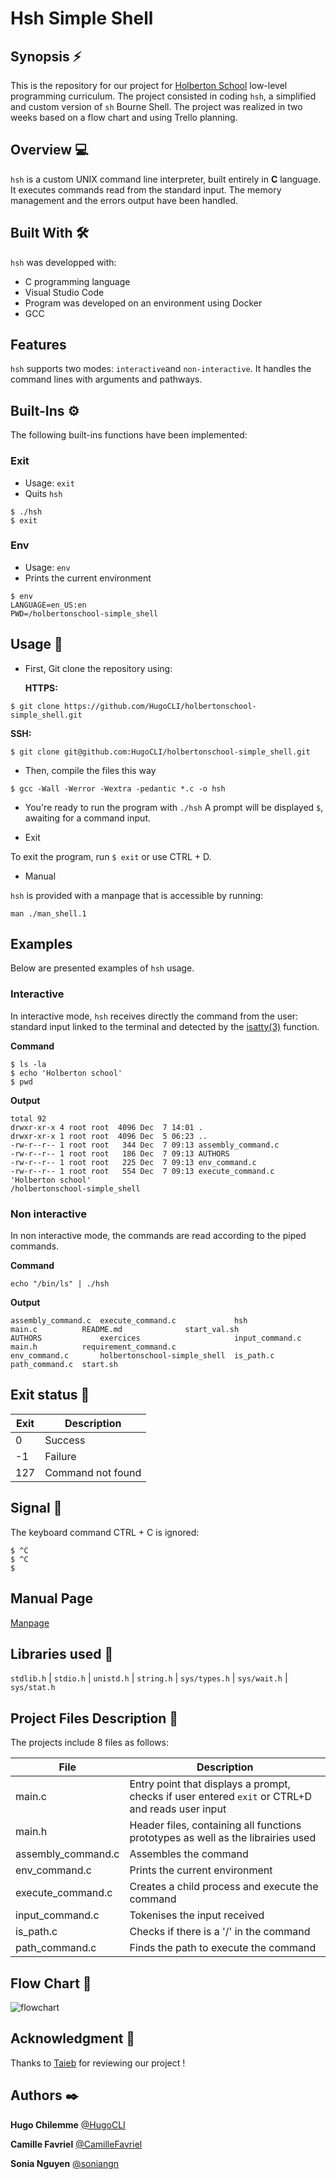 # Hsh Simple Shell 
 
## Synopsis ⚡️ 
This is the repository for our project for [Holberton School](https://www.holbertonschool.fr/) low-level programming curriculum. The project consisted in coding `hsh`, a simplified and custom version of `sh` Bourne Shell. The project was realized in two weeks based on a flow chart and using Trello planning.
 
## Overview :computer:  
`hsh` is a custom UNIX command line interpreter, built entirely in **C** language. It executes commands read from the standard input.
The memory management and the errors output have been handled.
  
## Built With :hammer_and_wrench: 
  
`hsh` was developped with: 
  
* C programming language
* Visual Studio Code
* Program was developed on an environment using Docker 
* GCC 
 
## Features  

`hsh` supports two modes: `interactive`and `non-interactive`. It handles the command lines with arguments and pathways.

## Built-Ins ⚙️

The following built-ins functions have been implemented:

### Exit

* Usage: `exit`
* Quits `hsh`

```
$ ./hsh
$ exit
```
 
### Env

* Usage: `env`
* Prints the current environment

```
$ env
LANGUAGE=en_US:en
PWD=/holbertonschool-simple_shell
``` 

## Usage 📖

* First, Git clone the repository using: 

    **HTTPS:**
```
$ git clone https://github.com/HugoCLI/holbertonschool-simple_shell.git
```
   **SSH:** 
```
$ git clone git@github.com:HugoCLI/holbertonschool-simple_shell.git
```

* Then, compile the files this way

```
$ gcc -Wall -Werror -Wextra -pedantic *.c -o hsh
```

* You're ready to run the program with `./hsh`
A prompt will be displayed `$`, awaiting for a command input. 

* Exit

To exit the program, run `$ exit` or use CTRL + D.

* Manual

`hsh` is provided with a manpage that is accessible by running:
```
man ./man_shell.1
```

## Examples

Below are presented examples of `hsh` usage.

### Interactive

In interactive mode, `hsh` receives directly the command from the user: standard input linked to the terminal and detected by the [isatty(3)](https://www.man7.org/linux/man-pages/man3/isatty.3.html) function.

**Command**

```
$ ls -la
$ echo 'Holberton school'
$ pwd
```

**Output**

```
total 92
drwxr-xr-x 4 root root  4096 Dec  7 14:01 .
drwxr-xr-x 1 root root  4096 Dec  5 06:23 ..
-rw-r--r-- 1 root root   344 Dec  7 09:13 assembly_command.c
-rw-r--r-- 1 root root   186 Dec  7 09:13 AUTHORS
-rw-r--r-- 1 root root   225 Dec  7 09:13 env_command.c
-rw-r--r-- 1 root root   554 Dec  7 09:13 execute_command.c
'Holberton school'
/holbertonschool-simple_shell
```

### Non interactive

In non interactive mode, the commands are read according to the piped commands.

**Command**

```
echo "/bin/ls" | ./hsh
```
**Output**

```
assembly_command.c  execute_command.c             hsh              main.c          README.md              start_val.sh
AUTHORS             exercices                     input_command.c  main.h          requirement_command.c
env_command.c       holbertonschool-simple_shell  is_path.c        path_command.c  start.sh
```

## Exit status 👋

| Exit | Description                                     |
|----------|-----------------------------------------------|
|  0     |  Success |
|  -1     |  Failure |
|   127   |  Command not found      |

## Signal 📢

The keyboard command CTRL + C is ignored:

```
$ ^C
$ ^C
$
```

## Manual Page

[Manpage](https://github.com/HugoCLI/holbertonschool-simple_shell/blob/main/man_shell.1) 

## Libraries used 📔

`stdlib.h` | `stdio.h` | `unistd.h` | `string.h` | `sys/types.h` | `sys/wait.h` | `sys/stat.h` 

## Project Files Description 📌

The projects include 8 files as follows: 

| File | Description                                     |
|----------|-----------------------------------------------|
|  main.c     |  Entry point that displays a prompt, checks if user entered `exit` or CTRL+D and reads user input |
|  main.h     |  Header files, containing all functions prototypes as well as the librairies used |
|   assembly_command.c   |   Assembles the command     |
|   env_command.c    |   Prints the current environment    |
|   execute_command.c     |     Creates a child process and execute the command   |
|     input_command.c  | Tokenises the input received  |
|    is_path.c   | Checks if there is a '/' in the command |
|    path_command.c   |  Finds the path to execute the command |

## Flow Chart 📄

![flowchart](https://github.com/HugoCLI/holbertonschool-simple_shell/blob/main/Simple%20Shell-Page-1.drawio.png)

## Acknowledgment 🙏

Thanks to [Taieb](https://github.com/taiebchaabini) for reviewing our project !

## Authors ✒️

**Hugo Chilemme**
[@HugoCLI](https://github.com/HugoCLI)

**Camille Favriel**
[@CamilleFavriel](https://github.com/CamilleFavriel)

**Sonia Nguyen**
[@soniangn](https://github.com/soniangn)
